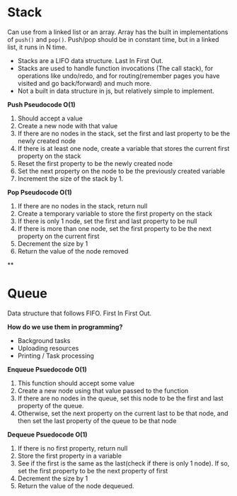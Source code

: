 # Stack

Can use from a linked list or an array. Array has the built in implementations of ```push()``` and ```pop()```. Push/pop should be in constant time, but in a linked list, it runs in N time.

- Stacks are a LIFO data structure. Last In First Out.
- Stacks are used to handle function invocations (The call stack), for operations like undo/redo, and for routing(remember 
pages you have visited and go back/forward) and much more.
- Not a built in data structure in js, but relatively simple to implement.


__Push Pseudocode O(1)__

1. Should accept a value
2. Create a new node with that value
3. If there are no nodes in the stack, set the first and last property to be the newly created node
4. If there is at least one node, create a variable that stores the current first property on the stack
5. Reset the first property to be the newly created node
6. Set the next property on the node to be the previously created variable
7. Increment the size of the stack by 1.

__Pop Pseudocode O(1)__

1. If there are no nodes in the stack, return null
2. Create a temporary variable to store the first property on the stack
3. If there is only 1 node, set the first and last property to be null
4. If there is more than one node, set the first property to be the next property on the current first
5. Decrement the size by 1
6. Return the value of the node removed

**

# Queue

Data structure that follows FIFO. First In First Out.

__How do we use them in programming?__

- Background tasks
- Uploading resources
- Printing / Task processing

__Enqueue Psuedocode O(1)__

1. This function should accept some value
2. Create a new node using that value passed to the function
3. If there are no nodes in the queue, set this node to be the first and last property of the queue.
4. Otherwise, set the next property on the current last to be that node, and then set the last property of the queue to be that node

__Dequeue Psuedocode O(1)__

1. If there is no first property, return null
2. Store the first property in a variable
3. See if the first is the same as the last(check if there is only 1 node). If so, set the first property to be the next property of first
4. Decrement the size by 1
5. Return the value of the node dequeued.